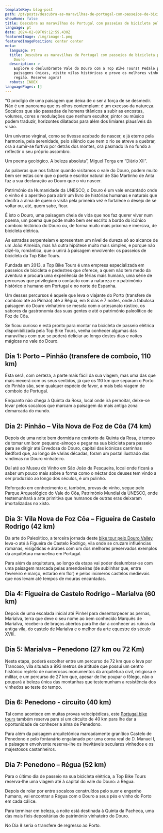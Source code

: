 ```yaml
---
templateKey: blog-post
path: /pt/posts/descubra-as-maravilhas-de-portugal-com-passeios-de-bicicleta-pelo-vale-do-douro/
showHome: false
title: Descubra as maravilhas de Portugal com passeios de bicicleta pelo vale do Douro
language: pt
date: 2024-02-09T09:12:59.430Z
featuredImage: /img/image-1.png
featuredImagePosition: center center
meta:
  language: PT
  title: Descubra as maravilhas de Portugal com passeios de bicicleta pelo vale do
    Douro
  description: >
    Explore o deslumbrante Vale do Douro com a Top Bike Tours! Pedale por
    paisagens únicas, visite vilas históricas e prove os melhores vinhos da
    região. Reserve agora!
  robots: INDEX
languagePages: []
---
```

“O prodígio de uma paisagem que deixa de o ser à força de se desmedir. Não é um panorama que os olhos contemplam: é um excesso da natureza. Socalcos que são passadas de homens titânicos a subir as encostas, volumes, cores e modulações que nenhum escultor, pintor ou músico podem traduzir, horizontes dilatados para além dos limiares plausíveis da visão. 

Um universo virginal, como se tivesse acabado de nascer, e já eterno pela harmonia, pela serenidade, pelo silêncio que nem o rio se atreve a quebrar, ora a sumir-se furtivo por detrás dos montes, ora pasmado lá no fundo a reflectir o seu próprio assombro. 

Um poema geológico. A beleza absoluta”, Miguel Torga em “Diário XII”.



As palavras que nos faltam quando visitamos o vale do Douro, podem muito bem ser estas com que o poeta e escritor natural de São Martinho de Anta faz a sua declaração ao Douro que o viu nascer.

Património da Humanidade da UNESCO, o Douro é um vale encantado onde o vinho é o aperitivo para abrir um livro de histórias humanas e naturais que decifra a alma de quem o visita pela primeira vez e fortalece o desejo de se voltar ou, até, quem sabe, ficar.

É isto o Douro, uma paisagem cheia de vida que nos faz querer viver num poema, um poema que pode muito bem ser escrito a bordo do icónico comboio histórico do Douro ou, de forma muito mais próxima e imersiva, de bicicleta elétrica.

As estradas serpenteiam e apresentam um nível de dureza só ao alcance de um João Almeida, mas há outra hipótese muito mais simples, e porque não dizê-lo, romântica, que o unirá à paisagem envolvente: os passeios de bicicleta da Top Bike Tours.

Fundada em 2013, a Top Bike Tours é uma empresa especializada em passeios de bicicleta e pedestres que oferece, a quem não tem medo da aventura e procura uma experiência de férias mais humana, uma série de percursos que privilegiam o contacto com a natureza e o património histórico e humano em Portugal e no norte de Espanha.

Um desses percursos é aquele que leva o viajante do Porto (transfere de comboio até ao Pinhão) até à Régua, em 8 dias e 7 noites, onde a fabulosa paisagem do Douro vinhateiro se mescla com o artesanato rústico, os sabores da gastronomia das suas gentes e até o património paleolítico de Foz de Côa.

Se ficou curioso e está pronto para montar na bicicleta de passeio elétrica disponibilizada pela Top Bike Tours, venha conhecer algumas das maravilhas com que se poderá deliciar ao longo destes dias e noites mágicas no vale do Douro.

## Dia 1: Porto – Pinhão (transfere de comboio, 110 km)

Esta será, com certeza, a parte mais fácil da sua viagem, mas uma das que mais mexerá com os seus sentidos, já que os 110 km que separam o Porto do Pinhão são, sem qualquer espécie de favor, a mais bela viagem de comboio de Portugal.

Enquanto não chega à Quinta da Rosa, local onde irá pernoitar, deixe-se levar pelos socalcos que marcam a paisagem da mais antiga zona demarcada do mundo.

## Dia 2: Pinhão – Vila Nova de Foz de Côa (74 km)

Depois de uma noite bem dormida no conforto da Quinta da Rosa, é tempo de tomar um bom pequeno-almoço e pegar na sua bicicleta para passeio para se dirigir até Ervedosa do Douro, capital das icónicas carrinhas  Bedford que, ao longo de várias décadas, foram um postal ilustrado das vindimas no Douro vinhateiro.

Daí até ao Museu do Vinho em São João da Pesqueira, local onde ficará a saber um pouco mais sobre a forma como o néctar dos deuses tem vindo a ser produzido ao longo dos séculos, é um pulinho.

Reforçado em conhecimento e, também, provas de vinho, segue pelo Parque Arqueológico do Vale do Côa, Património Mundial da UNESCO, onde testemunhará a arte primitiva que humanos de outras eras deixaram imortalizadas no xisto.

## Dia 3: Vila Nova de Foz Côa – Figueira de Castelo Rodrigo (42 km)

Da arte do Paleolítico, a terceira jornada deste [bike tour pelo Douro Valley](https://topbiketoursportugal.com/douro-valley-full-day-bike-ride) leva-o até à Figueira de Castelo Rodrigo, vila onde se cruzam influências romanas, visigóticas e árabes com um dos melhores preservados exemplos da arquitetura manuelina em Portugal.

Para além da arquitetura, ao longo da etapa vai poder deslumbrar-se com uma paisagem marcada pelas amendoeiras (de sublinhar que, entre fevereiro e março, estarão em flor) e pelos inúmeros castelos medievais que nos levam até tempos de mouras encantadas.

## Dia 4: Figueira de Castelo Rodrigo – Marialva (60 km)

Depois de uma escalada inicial até Pinhel para desentorpecer as pernas, Marialva, terra que deve o seu nome ao bem conhecido Marquês de Marialva, recebe-o de braços abertos para lhe dar a conhecer as ruínas da antiga vila, do castelo de Marialva e o melhor da arte equestre do século XVIII.

## Dia 5: Marialva – Penedono (27 km ou 72 Km)

Nesta etapa, poderá escolher entre um percurso de 72 km que o leva por Trancoso, vila situada a 993 metros de altitude que possui um centro histórico repleto de numerosos monumentos da arquitetura civil, religiosa e militar, e um percurso de 27 km que, apesar de lhe poupar o fôlego, não o poupará à beleza única das montanhas que testemunham a resistência dos vinhedos ao teste do tempo.

## Dia 6: Penedono - circuito (40 km)

Tal como acontece em muitas provas velocipédicas, este [Portugal bike tours](https://topbiketoursportugal.com/) também reserva para si um circuito de 40 km para lhe dar a oportunidade de conhecer a alma de Penedono.

Para além da paisagem arquitetónica marcadamente granítico Castelo de Penedono e pelo fontanário engalanado por uma coroa real de D. Manuel I, a paisagem envolvente reserva-lhe os inevitáveis seculares vinhedos e os majestosos castanheiros.

## Dia 7: Penedono – Régua (52 km)

Para o último dia de passeio na sua bicicleta elétrica, a Top Bike Tours reserva-lhe uma viagem até à capital do vale do Douro: a Régua.

Depois de rolar por entre socalcos construídos pelo suor e engenho humano, vai encontrar a Régua com o Douro a seus pés e vinho do Porto em cada cálice.

Para terminar em beleza, a noite está destinada à Quinta da Pacheca, uma das mais fieis depositárias do património vinhateiro do Douro. 

No Dia 8 seria o transfere de regresso ao Porto.
